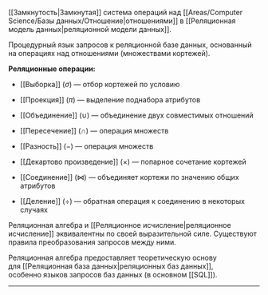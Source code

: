 [[Замкнутость|Замкнутая]] система операций над [[Areas/Computer Science/Базы данных/Отношение|отношениями]] в [[Реляционная модель данных|реляционной модели данных]].

Процедурный язык запросов к реляционной базе данных, основанный на операциях над отношениями (множествами кортежей).

**Реляционные операции:**

- [[Выборка]] ($\sigma$) — отбор кортежей по условию
    
- [[Проекция]] ($\pi$) — выделение поднабора атрибутов
    
- [[Объединение]] ($\cup$) — объединение двух совместимых отношений
    
- [[Пересечение]] ($\cap$) — операция множеств
	
- [[Разность]] ($-$) — операция множеств
    
- [[Декартово произведение]] ($\times$) — попарное сочетание кортежей
    
- [[Соединение]] ($\bowtie$) — объединяет кортежи по значению общих атрибутов
    
- [[Деление]] ($\div$) — обратная операция к соединению в некоторых случаях
    

Реляционная алгебра и [[Реляционное исчисление|реляционное исчисление]] эквивалентны по своей выразительной силе. Существуют правила преобразования запросов между ними.

Реляционная алгебра предоставляет теоретическую основу для [[Реляционная база данных|реляционных баз данных]], особенно языков запросов баз данных (в основном [[SQL]]).

---